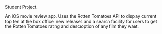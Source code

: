 Student Project.

An iOS movie review app. Uses the Rotten Tomatoes API to display current top ten at the box office, new releases and a search facility for users to get the Rotten Tomatoes rating and descroption of any film they want.
